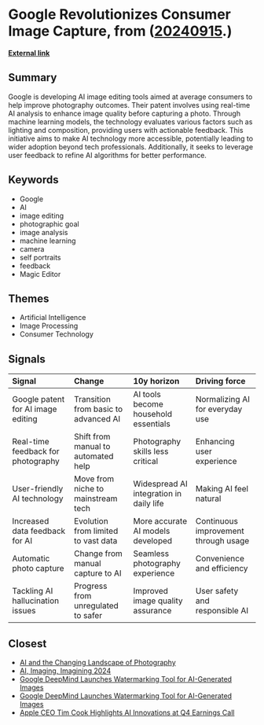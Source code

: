 # __Google Revolutionizes Consumer Image Capture__, from ([20240915](https://kghosh.substack.com/p/20240915).)

__[External link](https://www.thedailyupside.com/technology/big-tech/google-image-patent-highlights-potential-of-consumer-ai-tools/?utm_source=campaign_monitor)__



## Summary

Google is developing AI image editing tools aimed at average consumers to help improve photography outcomes. Their patent involves using real-time AI analysis to enhance image quality before capturing a photo. Through machine learning models, the technology evaluates various factors such as lighting and composition, providing users with actionable feedback. This initiative aims to make AI technology more accessible, potentially leading to wider adoption beyond tech professionals. Additionally, it seeks to leverage user feedback to refine AI algorithms for better performance.

## Keywords

* Google
* AI
* image editing
* photographic goal
* image analysis
* machine learning
* camera
* self portraits
* feedback
* Magic Editor

## Themes

* Artificial Intelligence
* Image Processing
* Consumer Technology

## Signals

| Signal                             | Change                               | 10y horizon                             | Driving force                        |
|:-----------------------------------|:-------------------------------------|:----------------------------------------|:-------------------------------------|
| Google patent for AI image editing | Transition from basic to advanced AI | AI tools become household essentials    | Normalizing AI for everyday use      |
| Real-time feedback for photography | Shift from manual to automated help  | Photography skills less critical        | Enhancing user experience            |
| User-friendly AI technology        | Move from niche to mainstream tech   | Widespread AI integration in daily life | Making AI feel natural               |
| Increased data feedback for AI     | Evolution from limited to vast data  | More accurate AI models developed       | Continuous improvement through usage |
| Automatic photo capture            | Change from manual capture to AI     | Seamless photography experience         | Convenience and efficiency           |
| Tackling AI hallucination issues   | Progress from unregulated to safer   | Improved image quality assurance        | User safety and responsible AI       |

## Closest

* [AI and the Changing Landscape of Photography](447aaddba1b3b4ac319e14628e6ed8f2)
* [AI, Imaging, Imagining 2024](de89ae90257007a4fbb1a5c7a7dc82a5)
* [Google DeepMind Launches Watermarking Tool for AI-Generated Images](2bf4929ce2ec00fa01290394feb3112a)
* [Google DeepMind Launches Watermarking Tool for AI-Generated Images](d5c399872ea4d28def48f650503511a0)
* [Apple CEO Tim Cook Highlights AI Innovations at Q4 Earnings Call](ea69e4f0817d3b814cde232ed2e163fe)